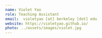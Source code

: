 ```yaml
---
name: Violet Yao
role: Teaching Assistant
email: 	violetyao [at] berkeley [dot] edu
website: https://violetyao.github.io/
photo: ../assets/images/violet.jpg
---
```

